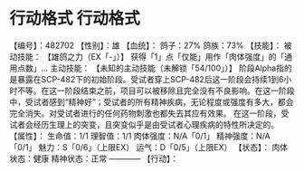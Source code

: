 # 行动格式 行动格式
【编号】：482702
【性别】：雄
【血统】：
鸽子：27%
鸽族：73%
【技能】：
被动技能：
【雄鸽之力（EX「-」）】
获得「1」点「仅能」用作「肉体强度」的「通用点数」...
主动技能：
【未知的主动技能（未解锁「54/100」）】
阶段Alpha指的是暴露在SCP-482下的初始阶段。受试者穿上SCP-482后这一阶段会持续1到6小时不等。在这一阶段结束之前，项目可以被移除且完全没有不良影响。在这一阶段中，受试者感到“精神好”；受试者的所有精神疾病，无论程度或强度有多大，都会完全消失。对受试者进行的任何药物刺激也都失去其应有效果。
在这一阶段，受试者会经历生理上的突变，且突变似乎是由受试者心理疾病的特性所决定的。
【属性】：
生命值：1/1
理智值：1/1
肉体强度：N/A「0/1」
精神强度：N/A「0/1」
魅力：S「0/6」（上限EX）
运气：D「0/5」（上限EX）
【状态】：
肉体状态：健康
精神状态：正常
————
【行动】：